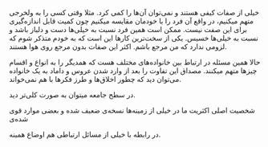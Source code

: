
خیلی از صفات کیفی هستند و نمی‌توان آن‌ها را کمی کرد. مثلا وقتی کسی را به ولخرجی متهم میکنیم، در واقع آن فرد را با خودمان مقایسه میکنیم چون کمیت قابل اندازه‌گیری برای این صفت نیست. ممکن است همین فرد نسبت به خیلی‌ها دست و دلباز باشد و نسبت به خیلی‌ها خسیس. یکی از سخت‌ترین کارها این است که به خودم متذکر شوم که لزومی ندارد که من مرجع باشم. اکثر این صفات بدون مرجع روی هوا هستند.


حالا همین مسئله در ارتباط بین خانواده‌های مختلف هست که همدیگر را به انواع و اقسام چیزها متهم میکنند. مصداق این تفاوت را بعد از وارد شدن عروس و داماد به یک خانواده می‌توان دید که چطور اخلاق‌ها و طرز فکرها با هم نمی‌خواند.



در سطح جامعه میتوان به صورت کلی‌تر دید. 


شخصیت اصلی اکثریت ما در خیلی از زمینه‌ها نسخه‌ی ضعیف شده و بعضی موارد قوی شده‌ی 



در رابطه با خیلی از مسائل ارتباطی هم اوضاع همینه. 



